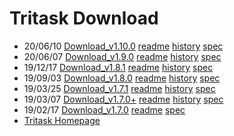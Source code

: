 # Tritask Download
- 20/06/10 [Download_v1.10.0](https://github.com/tritask/tritask-sta-bin/raw/master/v1.10.0/tritask-sta.zip) [readme](v1.10.0/README.md) [history](v1.10.0/CHANGELOG.md) [spec](v1.10.0/specification.md)
- 20/06/07 [Download_v1.9.0](https://github.com/tritask/tritask-sta-bin/raw/master/v1.9.0/tritask-sta.zip) [readme](v1.9.0/README.md) [history](v1.9.0/CHANGELOG.md) [spec](v1.9.0/specification.md)
- 19/12/17 [Download_v1.8.1](https://github.com/tritask/tritask-sta-bin/raw/master/v1.8.1/tritask-sta.zip) [readme](v1.8.1/README.md) [history](v1.8.1/CHANGELOG.md) [spec](v1.8.1/specification.md)
- 19/09/03 [Download_v1.8.0](https://github.com/tritask/tritask-sta-bin/raw/master/v1.8.0/tritask-sta.zip) [readme](v1.8.0/README.md) [history](v1.8.0/CHANGELOG.md) [spec](v1.8.0/specification.md)
- 19/03/25 [Download_v1.7.1](https://github.com/tritask/tritask-sta-bin/raw/master/v1.7.1/tritask-sta.zip) [readme](v1.7.1/README.md) [history](v1.7.1/CHANGELOG.md) [spec](v1.7.1/specification.md)
- 19/03/07 [Download_v1.7.0+](https://github.com/tritask/tritask-sta-bin/raw/master/v1.7.0p/tritask-sta.zip) [readme](v1.7.0p/README.md) [history](v1.7.0p/CHANGELOG.md) [spec](v1.7.0p/specification.md)
- 19/02/17 [Download_v1.7.0](https://github.com/tritask/tritask-sta-bin/raw/master/v1.7.0/tritask-sta_v1.7.0.zip) [readme](v1.7.0/README.md) [spec](v1.7.0/specification.md)
- [Tritask Homepage](https://tritask.github.io/tritask-web/)
